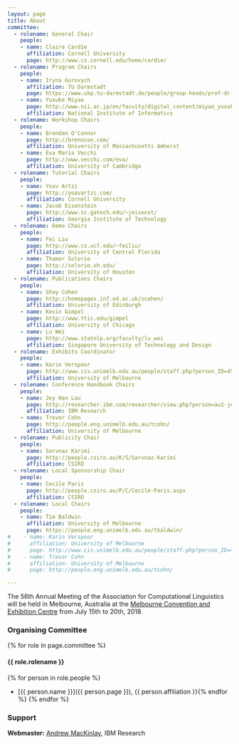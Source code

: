 ```yaml
---
layout: page
title: About
committee:
  - rolename: General Chair
    people:
    - name: Claire Cardie
      affiliation: Cornell University
      page: http://www.cs.cornell.edu/home/cardie/
  - rolename: Program Chairs
    people:
    - name: Iryna Gurevych
      affiliation: TU Darmstadt  
      page: https://www.ukp.tu-darmstadt.de/people/group-heads/prof-dr-iryna-gurevych/
    - name: Yusuke Miyao
      page: http://www.nii.ac.jp/en/faculty/digital_content/miyao_yusuke/
      affiliation: National Institute of Informatics
  - rolename: Workshop Chairs
    people:
    - name: Brendan O'Connor
      page: http://brenocon.com/
      affiliation: University of Massachusetts Amherst
    - name: Eva Maria Vecchi
      page: http://www.vecchi.com/eva/
      affiliation: University of Cambridge
  - rolename: Tutorial Chairs
    people:
    - name: Yoav Artzi
      page: http://yoavartzi.com/
      affiliation: Cornell University
    - name: Jacob Eisenstein
      page: http://www.cc.gatech.edu/~jeisenst/
      affiliation: Georgia Institute of Technology
  - rolename: Demo Chairs
    people:
    - name: Fei Liu
      page: http://www.cs.ucf.edu/~feiliu/
      affiliation: University of Central Florida
    - name: Thamar Solorio
      page: http://solorio.uh.edu/
      affiliation: University of Houston
  - rolename: Publications Chairs
    people:
    - name: Shay Cohen
      page: http://homepages.inf.ed.ac.uk/scohen/
      affiliation: University of Edinburgh
    - name: Kevin Gimpel
      page: http://www.ttic.edu/gimpel
      affiliation: University of Chicago
    - name: Lu Wei
      page: http://www.statnlp.org/faculty/lu_wei
      affiliation: Singapore University of Technology and Design
  - rolename: Exhibits Coordinator
    people:
    - name: Karin Verspoor
      page: http://www.cis.unimelb.edu.au/people/staff.php?person_ID=458973
      affiliation: University of Melbourne
  - rolename: Conference Handbook Chairs
    people:
    - name: Jey Han Lau
      page: http://researcher.ibm.com/researcher/view.php?person=au1-jeyhan.lau
      affiliation: IBM Research
    - name: Trevor Cohn
      page: http://people.eng.unimelb.edu.au/tcohn/
      affiliation: University of Melbourne
  - rolename: Publicity Chair
    people:
    - name: Sarvnaz Karimi
      page: http://people.csiro.au/K/S/Sarvnaz-Karimi
      affiliation: CSIRO
  - rolename: Local Sponsorship Chair
    people:
    - name: Cecile Paris
      page: http://people.csiro.au/P/C/Cecile-Paris.aspx
      affiliation: CSIRO
  - rolename: Local Chairs
    people:
    - name: Tim Baldwin
      affiliation: University of Melbourne
      page: https://people.eng.unimelb.edu.au/tbaldwin/
#    - name: Karin Verspoor
#      affiliation: University of Melbourne
#      page: http://www.cis.unimelb.edu.au/people/staff.php?person_ID=458973
#    - name: Trevor Cohn
#      affiliation: University of Melbourne
#      page: http://people.eng.unimelb.edu.au/tcohn/

---
```


The 56th Annual Meeting of the Association for Computational Linguistics will be held in Melbourne, Australia at
the [Melbourne Convention and Exhibition Centre](http://mcec.com.au/) from July 15th to 20th, 2018.

### Organising Committee

{% for role in page.committee %}
#### {{ role.rolename }}

  {% for person in role.people %}
  * [{{ person.name }}]({{ person.page }}), {{ person.affiliation }}{% endfor %}
{% endfor %}


### Support
**Webmaster:** [Andrew MacKinlay](http://researcher.ibm.com/researcher/view.php?person=au1-admackin), IBM Research
